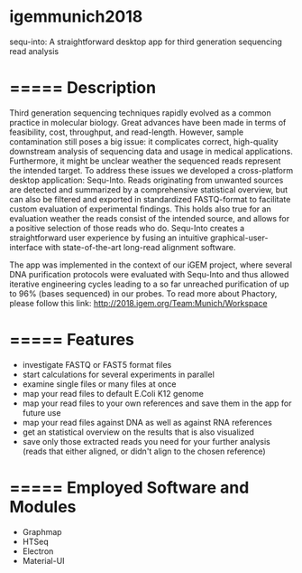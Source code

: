 # igemmunich2018

sequ-into: A straightforward desktop app for third generation sequencing read analysis

=====
Description
=====
Third generation sequencing techniques rapidly evolved as a common practice in molecular biology. Great advances have been made in terms of feasibility, cost, throughput, and read-length. However, sample contamination still poses a big issue: it complicates correct, high-quality downstream analysis of sequencing data and usage in medical applications. Furthermore, it might be unclear weather the sequenced reads represent the intended target. To address these issues we developed a cross-platform desktop application: Sequ-Into. Reads originating from unwanted sources are detected and summarized by a comprehensive statistical overview, but can also be filtered and exported in standardized FASTQ-format to facilitate custom evaluation of experimental findings. This holds also true for an evaluation weather the reads consist of the intended source, and allows for a positive selection of those reads who do. Sequ-Into creates a straightforward user experience by fusing an intuitive graphical-user-interface with state-of-the-art long-read alignment software.

The app was implemented in the context of our iGEM project, where several DNA purification protocols were evaluated with Sequ-Into and thus allowed iterative engineering cycles leading to a so far unreached purification of up to 96% (bases sequenced) in our probes. To read more about Phactory, please follow this link: http://2018.igem.org/Team:Munich/Workspace

=====
Features
=====
- investigate FASTQ or FAST5 format files
- start calculations for several experiments in parallel
- examine single files or many files at once
- map your read files to default E.Coli K12 genome
- map your read files to your own references and save them in the app for future use
- map your read files against DNA as well as against RNA references
- get an statistical overview on the results that is also visualized
- save only those extracted reads you need for your further analysis (reads that either aligned, or didn't align to the chosen reference)


=====
Employed Software and Modules
=====
- Graphmap
- HTSeq
- Electron
- Material-UI
